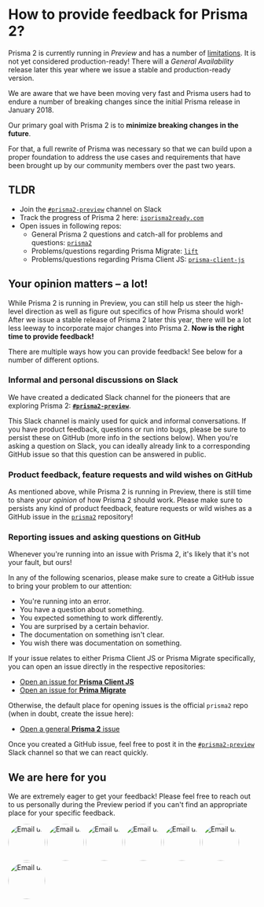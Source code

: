 # How to provide feedback for Prisma 2?

Prisma 2 is currently running in _Preview_ and has a number of [limitations](./limitations.md). It is not yet considered production-ready! There will a _General Availability_ release later this year where we issue a stable and production-ready version.

We are aware that we have been moving very fast and Prisma users had to endure a number of breaking changes since the initial Prisma release in January 2018. 

Our primary goal with Prisma 2 is to **minimize breaking changes in the future**. 

For that, a full rewrite of Prisma was necessary so that we can build upon a proper foundation to address the use cases and requirements that have been brought up by our community members over the past two years.

## TLDR

- Join the [`#prisma2-preview`](https://prisma.slack.com/messages/CKQTGR6T0/) channel on Slack
- Track the progress of Prisma 2 here: [`isprisma2ready.com`](https://www.isprisma2ready.com)
- Open issues in following repos:
  - General Prisma 2 questions and catch-all for problems and questions: [`prisma2`](https://github.com/prisma/prisma2)
  - Problems/questions regarding Prisma Migrate: [`lift`](https://github.com/prisma/lift)
  - Problems/questions regarding Prisma Client JS: [`prisma-client-js`](https://github.com/prisma/prisma-client-js)

## Your opinion matters – a lot!

While Prisma 2 is running in Preview, you can still help us steer the high-level direction as well as figure out specifics of how Prisma should work! After we issue a stable release of Prisma 2 later this year, there will be a lot less leeway to incorporate major changes into Prisma 2. **Now is the right time to provide feedback!** 

There are multiple ways how you can provide feedback! See below for a number of different options.

### Informal and personal discussions on Slack

We have created a dedicated Slack channel for the pioneers that are exploring Prisma 2: [**`#prisma2-preview`**](https://prisma.slack.com/messages/CKQTGR6T0/). 

This Slack channel is mainly used for quick and informal conversations. If you have product feedback, questions or run into bugs, please be sure to persist these on GitHub (more info in the sections below). When you're asking a question on Slack, you can ideally already link to a corresponding GitHub issue so that this question can be answered in public.

### Product feedback, feature requests and wild wishes on GitHub

As mentioned above, while Prisma 2 is running in Preview, there is still time to share _your opinion_ of how Prisma 2 should work. Please make sure to persists any kind of product feedback, feature requests or wild wishes as a GitHub issue in the [`prisma2`](https://github.com/prisma/prisma2) repository!

### Reporting issues and asking questions on GitHub

Whenever you're running into an issue with Prisma 2, it's likely that it's not your fault, but ours! 

In any of the following scenarios, please make sure to create a GitHub issue to bring your problem to our attention:

- You're running into an error.
- You have a question about something.
- You expected something to work differently.
- You are surprised by a certain behavior.
- The documentation on something isn't clear.
- You wish there was documentation on something.

If your issue relates to either Prisma Client JS or Prisma Migrate specifically, you can open an issue directly in the respective repositories:

- [Open an issue for **Prisma Client JS**](https://github.com/prisma/prisma-client-js/issues/new)
- [Open an issue for **Prima Migrate**](https://github.com/prisma/lift/issues/new)

Otherwise, the default place for opening issues is the official `prisma2` repo (when in doubt, create the issue here):

- [Open a general **Prisma 2** issue](https://github.com/prisma/prisma2/issues/new)

Once you created a GitHub issue, feel free to post it in the [`#prisma2-preview`](https://prisma.slack.com/messages/CKQTGR6T0/) Slack channel so that we can react quickly.

## We are here for you

We are extremely eager to get your feedback! Please feel free to reach out to us personally during the Preview period if you can't find an appropriate place for your specific feedback.

<a href="mailto:schickling@prisma.io?subject=Prisma 2 Feedback for Johannes"><img width="75px" style="border-radius:50%;" alt="Email us" src="https://pbs.twimg.com/profile_images/670932364491669504/N4-NLlZ0_400x400.jpg"></a>
<a href="mailto:sverdlov@prisma.io?subject=Prisma 2 Feedback for Etel"><img width="75px" style="border-radius:50%;" alt="Email us" src="https://pbs.twimg.com/profile_images/1139455302988914688/VleSmw1Q_400x400.png"></a>
<a href="mailto:mueller@prisma.io?subject=Prisma 2 Feedback for Matt"><img width="75px" style="border-radius:50%;" alt="Email us" src="https://pbs.twimg.com/profile_images/1067441283558367232/X3T81W8I_400x400.jpg"></a>
<a href="mailto:suchanek@prisma.io?subject=Prisma 2 Feedback for Tim"><img width="75px" style="border-radius:50%;" alt="Email us" src="https://pbs.twimg.com/profile_images/1046724373472845824/RecM9fcC_400x400.jpg"></a>
<a href="mailto:singh@prisma.io?subject=Prisma 2 Feedback for Divyendu"><img width="75px" style="border-radius:50%;" alt="Email us" src="https://pbs.twimg.com/profile_images/1136464314083287040/nIocY54I_400x400.jpg"></a>
<a href="mailto:panth@prisma.io?subject=Prisma 2 Feedback for Harshit"><img width="75px" style="border-radius:50%;" alt="Email us" src="https://pbs.twimg.com/profile_images/1142528238566162432/HWghFOWd_400x400.jpg"></a>
<a href="mailto:burk@prisma.io?subject=Prisma 2 Feedback for Nikolas"><img width="75px" style="border-radius:50%;" alt="Email us" src="https://pbs.twimg.com/profile_images/938876572802650112/owTdBnzU_400x400.jpg"></a>
